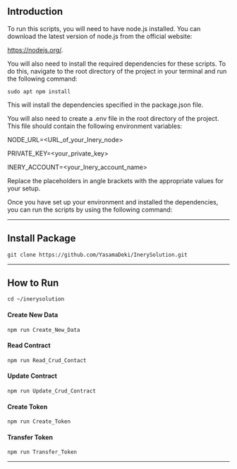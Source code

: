 ## Introduction

To run this scripts, you will need to have node.js installed.
You can download the latest version of node.js from the official website:

https://nodejs.org/.

You will also need to install the required dependencies for these scripts. To do this, navigate to the root directory of the project in your terminal and run the following command:

```sudo apt npm install```

This will install the dependencies specified in the package.json file.

You will also need to create a .env file in the root directory of the project. This file should contain the following environment variables:


NODE_URL=<URL_of_your_Inery_node>

PRIVATE_KEY=<your_private_key>

INERY_ACCOUNT=<your_Inery_account_name>

Replace the placeholders in angle brackets with the appropriate values for your setup.

Once you have set up your environment and installed the dependencies, you can run the scripts by using the following command:

______________________
## Install Package
```
git clone https://github.com/YasamaDeki/InerySolution.git
```
______________________

## How to Run

```
cd ~/inerysolution
```

#### Create New Data 
```
npm run Create_New_Data
```

#### Read Contract 
```
npm run Read_Crud_Contact
```

#### Update Contract 
```
npm run Update_Crud_Contract
```

#### Create Token 
```
npm run Create_Token
```
#### Transfer Token 
```
npm run Transfer_Token
```

______________________
